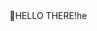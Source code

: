  <body>
    <div class="sign">
      <span class="fast-flicker">🙋HELL</span>O THE<span class="flicker">RE!</span>he
    </div>
  </body>
